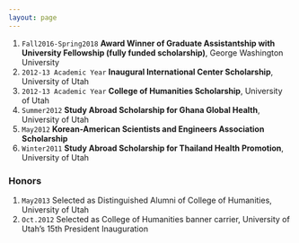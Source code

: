 ```yaml
---
layout: page
---
```

1. `Fall2016-Spring2018` __Award Winner of Graduate Assistantship with University Fellowship (fully funded scholarship)__, George Washington University  
2. `2012-13 Academic Year` __Inaugural International Center Scholarship__, University of Utah  
3. `2012-13 Academic Year` __College of Humanities Scholarship__, University of Utah      
4. `Summer2012` __Study Abroad Scholarship for Ghana Global Health__, University of Utah  
5. `May2012` __Korean-American Scientists and Engineers Association Scholarship__  
6. `Winter2011` __Study Abroad Scholarship for Thailand Health Promotion__, University of Utah   

### Honors

1. `May2013` Selected as Distinguished Alumni of College of Humanities, University of Utah  
2. `Oct.2012` Selected as College of Humanities banner carrier, University of Utah’s 15th President Inauguration  

